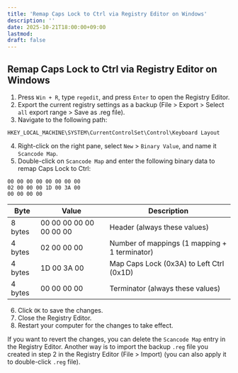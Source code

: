 ```yaml
---
title: 'Remap Caps Lock to Ctrl via Registry Editor on Windows'
description: ''
date: 2025-10-21T18:00:00+09:00
lastmod: 
draft: false
---
```


## Remap Caps Lock to Ctrl via Registry Editor on Windows

1. Press `Win + R`, type `regedit`, and press `Enter` to open the Registry Editor.
2. Export the current registry settings as a backup (File > Export > Select `all` export range > Save as .reg file).
3. Navigate to the following path:

```text
HKEY_LOCAL_MACHINE\SYSTEM\CurrentControlSet\Control\Keyboard Layout
```

4. Right-click on the right pane, select `New` > `Binary Value`, and name it `Scancode Map`.
5. Double-click on `Scancode Map` and enter the following binary data to remap Caps Lock to Ctrl:

```text
00 00 00 00 00 00 00 00
02 00 00 00 1D 00 3A 00
00 00 00 00
```

| Byte    | Value                   | Description                                   |
| ------- | ----------------------- | --------------------------------------------- |
| 8 bytes | 00 00 00 00 00 00 00 00 | Header (always these values)                  |
| 4 bytes | 02 00 00 00             | Number of mappings (1 mapping + 1 terminator) |
| 4 bytes | 1D 00 3A 00             | Map Caps Lock (0x3A) to Left Ctrl (0x1D)      |
| 4 bytes | 00 00 00 00             | Terminator (always these values)              |

6. Click `OK` to save the changes.
7. Close the Registry Editor.
8. Restart your computer for the changes to take effect.

If you want to revert the changes, you can delete the `Scancode Map` entry in the Registry Editor. Another way is to import the backup `.reg` file you created in step 2 in the Registry Editor (File > Import) (you can also apply it to double-click `.reg` file).
